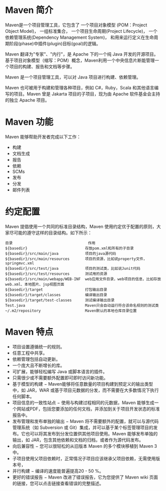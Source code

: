 # Maven 简介
Maven是一个项目管理工具，它包含了
一个项目对象模型 (POM：Project Object Model)，
一组标准集合，
一个项目生命周期(Project Lifecycle)，
一个依赖管理系统(Dependency Management System)，
和用来运行定义在生命周期阶段(phase)中插件(plugin)目标(goal)的逻辑。

Maven 翻译为"专家"、"内行"，是 Apache 下的一个纯 Java 开发的开源项目。基于项目对象模型（缩写：POM）概念，Maven利用一个中央信息片断能管理一个项目的构建、报告和文档等步骤。

Maven 是一个项目管理工具，可以对 Java 项目进行构建、依赖管理。

Maven 也可被用于构建和管理各种项目，例如 C#，Ruby，Scala 和其他语言编写的项目。Maven 曾是 Jakarta 项目的子项目，现为由 Apache 软件基金会主持的独立 Apache 项目。

# Maven 功能
Maven 能够帮助开发者完成以下工作：
- 构建
- 文档生成
- 报告
- 依赖
- SCMs
- 发布
- 分发
- 邮件列表

# 约定配置
Maven 提倡使用一个共同的标准目录结构，Maven 使用约定优于配置的原则，大家尽可能的遵守这样的目录结构。如下所示：
```
目录									作用
${basedir}							存放pom.xml和所有的子目录
${basedir}/src/main/java			项目的java源代码
${basedir}/src/main/resources		项目的资源，比如说property文件，springmvc.xml
${basedir}/src/test/java			项目的测试类，比如说Junit代码
${basedir}/src/test/resources		测试用的资源
${basedir}/src/main/webapp/WEB-INF	web应用文件目录，web项目的信息，比如存放web.xml、本地图片、jsp视图页面
${basedir}/target					打包输出目录
${basedir}/target/classes			编译输出目录
${basedir}/target/test-classes		测试编译输出目录
Test.java							Maven只会自动运行符合该命名规则的测试类
~/.m2/repository					Maven默认的本地仓库目录位置
```

# Maven 特点
- 项目设置遵循统一的规则。
- 任意工程中共享。
- 依赖管理包括自动更新。
- 一个庞大且不断增长的库。
- 可扩展，能够轻松编写 Java 或脚本语言的插件。
- 只需很少或不需要额外配置即可即时访问新功能。
- 基于模型的构建 − Maven能够将任意数量的项目构建到预定义的输出类型中，如 JAR，WAR 或基于项目元数据的分发，而不需要在大多数情况下执行任何脚本。
- 项目信息的一致性站点 − 使用与构建过程相同的元数据，Maven 能够生成一个网站或PDF，包括您要添加的任何文档，并添加到关于项目开发状态的标准报告中。
- 发布管理和发布单独的输出 − Maven 将不需要额外的配置，就可以与源代码管理系统（如 Subversion 或 Git）集成，并可以基于某个标签管理项目的发布。它也可以将其发布到分发位置供其他项目使用。Maven 能够发布单独的输出，如 JAR，包含其他依赖和文档的归档，或者作为源代码发布。
- 向后兼容性 − 您可以很轻松的从旧版本 Maven 的多个模块移植到 Maven 3 中。
- 子项目使用父项目依赖时，正常情况子项目应该继承父项目依赖，无需使用版本号，
- 并行构建 − 编译的速度能普遍提高20 - 50 %。
- 更好的错误报告 − Maven 改进了错误报告，它为您提供了 Maven wiki 页面的链接，您可以点击链接查看错误的完整描述。